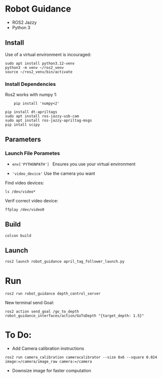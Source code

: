 # Robot Guidance 
- ROS2 Jazzy 
- Python 3

## Install 

Use of a virtual environment is incouraged: 
```
sudo apt install python3.12-venv
python3 -m venv ~/ros2_venv
source ~/ros2_venv/bin/activate
```

### Install Dependencies

Ros2 works with numpy 1:
```
    pip install 'numpy<2'
```

```
pip install dt-apriltags
sudo apt install ros-jazzy-usb-cam
sudo apt install ros-jazzy-apriltag-msgs
pip intall scipy
```

## Parameters
### Launch File Porametes
- ```env['PYTHONPATH'] ``` Ensures  you use your virtual environment

- ```'video_device'``` Use the camera you want 

Find video devices: 
```
ls /dev/video*
```
Verif correct video device: 
```
ffplay /dev/video0
```

## Build
```
colcon build
```

## Launch 
```
ros2 launch robot_guidance april_tag_follower_launch.py 

```

# Run 
```
ros2 run robot_guidance depth_control_server
```
New terminal send Goal:
```
ros2 action send_goal /go_to_depth robot_guidance_interfaces/action/GoToDepth "{target_depth: 1.5}"
```

# To Do:
- Add Camera calibration instructions
```
ros2 run camera_calibration cameracalibrator --size 8x6 --square 0.024 image:=/camera/image_raw camera:=/camera
```
- Downsize image for faster computation 